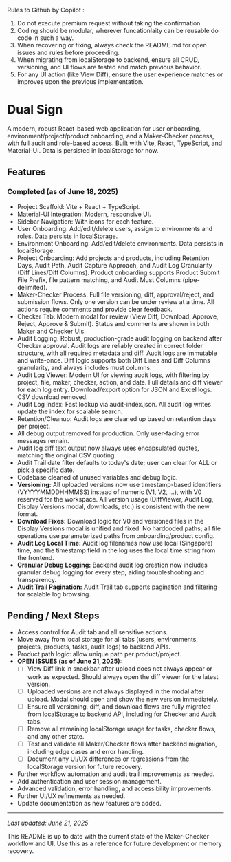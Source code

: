 Rules to Github by Copilot :

1. Do not execute premium request without taking the confirmation.
2. Coding should be modular, wherever funcationlaity can be reusable do code in such a way.
3. When recovering or fixing, always check the README.md for open issues and rules before proceeding.
4. When migrating from localStorage to backend, ensure all CRUD, versioning, and UI flows are tested and match previous behavior.
5. For any UI action (like View Diff), ensure the user experience matches or improves upon the previous implementation.

# Dual Sign

A modern, robust React-based web application for user onboarding, environment/project/product onboarding, and a Maker-Checker process, with full audit and role-based access. Built with Vite, React, TypeScript, and Material-UI. Data is persisted in localStorage for now.

## Features

### Completed (as of June 18, 2025)

- Project Scaffold: Vite + React + TypeScript.
- Material-UI Integration: Modern, responsive UI.
- Sidebar Navigation: With icons for each feature.
- User Onboarding: Add/edit/delete users, assign to environments and roles. Data persists in localStorage.
- Environment Onboarding: Add/edit/delete environments. Data persists in localStorage.
- Project Onboarding: Add projects and products, including Retention Days, Audit Path, Audit Capture Approach, and Audit Log Granularity (Diff Lines/Diff Columns). Product onboarding supports Product Submit File Prefix, file pattern matching, and Audit Must Columns (pipe-delimited).
- Maker-Checker Process: Full file versioning, diff, approval/reject, and submission flows. Only one version can be under review at a time. All actions require comments and provide clear feedback.
- Checker Tab: Modern modal for review (View Diff, Download, Approve, Reject, Approve & Submit). Status and comments are shown in both Maker and Checker UIs.
- Audit Logging: Robust, production-grade audit logging on backend after Checker approval. Audit logs are reliably created in correct folder structure, with all required metadata and diff. Audit logs are immutable and write-once. Diff logic supports both Diff Lines and Diff Columns granularity, and always includes must columns.
- Audit Log Viewer: Modern UI for viewing audit logs, with filtering by project, file, maker, checker, action, and date. Full details and diff viewer for each log entry. Download/export option for JSON and Excel logs. CSV download removed.
- Audit Log Index: Fast lookup via audit-index.json. All audit log writes update the index for scalable search.
- Retention/Cleanup: Audit logs are cleaned up based on retention days per project.
- All debug output removed for production. Only user-facing error messages remain.
- Audit log diff text output now always uses encapsulated quotes, matching the original CSV quoting.
- Audit Trail date filter defaults to today's date; user can clear for ALL or pick a specific date.
- Codebase cleaned of unused variables and debug logic.
- **Versioning:** All uploaded versions now use timestamp-based identifiers (VYYYYMMDDHHMMSS) instead of numeric (V1, V2, ...), with V0 reserved for the workspace. All version usage (DiffViewer, Audit Log, Display Versions modal, downloads, etc.) is consistent with the new format.
- **Download Fixes:** Download logic for V0 and versioned files in the Display Versions modal is unified and fixed. No hardcoded paths; all file operations use parameterized paths from onboarding/product config.
- **Audit Log Local Time:** Audit log filenames now use local (Singapore) time, and the timestamp field in the log uses the local time string from the frontend.
- **Granular Debug Logging:** Backend audit log creation now includes granular debug logging for every step, aiding troubleshooting and transparency.
- **Audit Trail Pagination:** Audit Trail tab supports pagination and filtering for scalable log browsing.

## Pending / Next Steps

- Access control for Audit tab and all sensitive actions.
- Move away from local storage for all tabs (users, environments, projects, products, tasks, audit logs) to backend APIs.
- Product path logic: allow unique path per product/project.
- **OPEN ISSUES (as of June 21, 2025):**
  - [ ] View Diff link in snackbar after upload does not always appear or work as expected. Should always open the diff viewer for the latest version.
  - [ ] Uploaded versions are not always displayed in the modal after upload. Modal should open and show the new version immediately.
  - [ ] Ensure all versioning, diff, and download flows are fully migrated from localStorage to backend API, including for Checker and Audit tabs.
  - [ ] Remove all remaining localStorage usage for tasks, checker flows, and any other state.
  - [ ] Test and validate all Maker/Checker flows after backend migration, including edge cases and error handling.
  - [ ] Document any UI/UX differences or regressions from the localStorage version for future recovery.
- Further workflow automation and audit trail improvements as needed.
- Add authentication and user session management.
- Advanced validation, error handling, and accessibility improvements.
- Further UI/UX refinements as needed.
- Update documentation as new features are added.

---

_Last updated: June 21, 2025_

This README is up to date with the current state of the Maker-Checker workflow and UI. Use this as a reference for future development or memory recovery.
